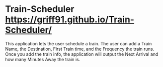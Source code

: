 # Train-Scheduler https://griff91.github.io/Train-Scheduler/

This application lets the user schedule a train. The user can add a Train Name, the Destination, First Train time, and the Frequency the train runs. Once you add the train info, the application will output the Next Arrival and how many Minutes Away the train is.
